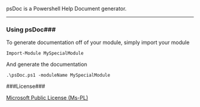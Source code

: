 psDoc is a Powershell Help Document generator.

----
### Using psDoc###

To generate documentation off of your module, simply import your module

```
Import-Module MySpecialModule
```

And generate the documentation

```
.\psDoc.ps1 -moduleName MySpecialModule
```

###License###

[Microsoft Public License (Ms-PL)](https://opensource.org/licenses/MS-PL)